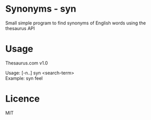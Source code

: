# Synonyms - syn
Small simple program to find synonyms of English words using the thesaurus API

# Usage
Thesaurus.com v1.0

Usage: [-n..] syn \<search-term\> \
Example: syn feel
      
# Licence
MIT

